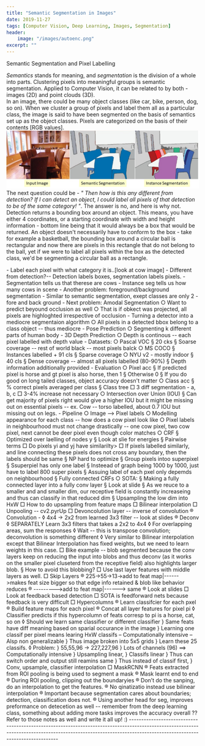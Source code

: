 ```yaml
---
title: "Semantic Segmentation in Images"
date: 2019-11-27
tags: [Computer Vision, Deep Learning, Images, Segmentation]
header:
    image: "/images/autoenc.png"
excerpt: ""
---
```

<div class=text-justify>
Semantic Segmentation and Pixel Labelling

*Semantics* stands for meaning, and *segmentation* is the division of a whole into parts. Clustering pixels into meaningful groups is semantic segmentation. Applied to Computer Vision, it can be related to by both - images (2D) and point clouds (3D).  
In an image, there could be many object classes (like car, bike, person, dog, so on). When we cluster a group of pixels and label them all as a particular class, the image is said to have been segmented on the basis of semantics set up as the object classes. Pixels are categorized on the basis of their contents [RGB values].  
![Figure 1: Semantic Segmentation on an image of cows](../images/semantic_seg_fig1.jpg "Figure 1: Semantic Segmentation on an image of cows")  
The next question could be - *" Then how is this any different from detection? If I can detect an object, I could label all pixels of that detection to be of the same category! "*. The answer is no, and here is why not. Detection returns a bounding box around an object. This means, you have either 4 coordinates, or a starting coordinate with width and height information - bottom line being that it would always be a box that would be returned. An object doesn't necessarily have to conform to the box - take for example a basketball, the bounding box around a circular ball is rectangular and now there are pixels in this rectangle that do not belong to the ball, yet if we were to label all pixels within the box as the detected class, we'd be segmenting a circular ball as a rectangle.  
</div>
- Label each pixel with what category it is..[look at cow image]
- Different from detection?-- Detection labels boxes, segmentation labels pixels.
- Segmentation tells us that therese are cows
- Instance seg tells us how many cows in scene
- Another problem: foreground/background segmentation
- Similar to semantic segmentation, exept classes are only 2 - fore and back ground
- Next problem: Amodal Segmentation
    ○ Want to predict beyound occlusion as well
    ○ That is if obkect was projected, all pixels are highloghted irrespective of occlusion
- Turning a detector into a mediocre segmentaion algorithm
    ○ All pixels in a detected bbox belong to a class object -- thus mediocre
- Pose Prediction
    ○ Segmenting k different parts of human body
- 3D Depth Prediction
    ○ Depth is continous -- each pixel labelled with depth value
- Datasets:
    ○ Pascal VOC
        § 20 cks
        § Soarse coverage -- rest of world black -- most pixels balck
    ○ MS COCO
        § Instances labelled + 91 cls
        § Sparse coverage
    ○ NYU v2 - mostly indoor
        § 40 cls
        § Dense coverage -- almost all pixels labelled (80-90%)
        § Depth information additionally provided 
- Evaluation
    ○ Pixel acc
        § If predicted pixel is horse and gt pixel is also horse, then 1
        § Otherwise 0
        § If you do good on long tailed classes, object accuracy doesn't matter
    ○ Class acc
        § % correct pixels averaged per class
        § Class tree
            □ 3 diff segmentation - a, b, c
            □ 3-4% increase not necessary
    ○ Intersection over Union (IOU)
        § Can get majority of pixels right would give a higher IOU but it might be missing out on essential pixels -- ex. Cow -- torso labelled, about 0.7 IOU but missing out on legs.
- Pipeline
    ○ Image --> Pixel labels
    ○ Modelling appearance for each class -- how does a cow pixel look like
    ○ Pixel labels in neighbourhood must not change drastically -- one cow pixel, two cow pixel, next cannot be deer pixel even though color matches
    ○ CRF
        § Optimized over laelling of nodes y
        § Look at slie for energies
        § Pairwise terms
            □ Do pixels yi and yj have similarilty>
            □ If pixels labelled similarly, and line connecting these pixels does not cross any boundary, then the labels should be same
        § NP hard to optimize
        § Group pixels intoo superpixel
        § Ssuperpiel has only one label
        § Insteead of graph being 1000 by 1000, just have to label 800 super pixels
        § Assuing label of each pxel only depemds on neighbourhood
        § Fully connected CRFs
    ○ SOTA:
        § Making a fully connected layer into a fully conv layer
        § Look at slide
        § As we reuce to a smaller and and smaller dim, our receptive field is constantly increaseing and thus can classify in that reduced dim
        § Upsampling the low dim into HxW
            □ How to do upsampling from feature maps
            □ Bilinear interpolation
            □ Unpooling -- cv2.pyrUp
            □ Devoncolution layer -- inverse of convolution
                ® Convolution - 
                    ◊ 4x4 -> 2x2 from learned 3x3 filter -- look at slides
                ® Deconv
                    ◊ SEPARATELY Learn 3x3 filters that takes a 2x2 to 4x4
                    ◊ For overlapping areas, sum the responses
                    ◊ Wait -- this is transpose convolution; deconvolution is something different
                    ◊ Very similar to Bilinear interpolation except that Bilinear Interpolation has fixed weights, but we need to learn weights in this case.
            □ Bike example -- blob segmented because the conv layers keep on reducing the input into blobs and thus deconv (as it works on the smaller pixel cluseterd from the receptive field) also highlights larger blob.
        § How to avoid this blobbing?
            □ Use last layer features with middle layers as well.
            □ Skip Layers
                ® 225->55->13->add to feat map|------>makes feat size bigger so that edge info retained & blob like behavior reduces
                ®             --------->add to feat map|------> same
                ® Look at slides
            □ Look at feedback based detection
            □ SOTA is feedforward nets because feedback is very difficult
            □ Hypercolumns
                ® Learn classifcier for each pxel
                ® Build feature maps for each pixel
                ® Concat all layer features for pixel pi
                    ◊ Classifier predicts if this hypercolumn of feats corresp to pi is a horse, cat, so on
                    ◊ Should we learn same classifier or different classifier
                        } Same feats have diff meaning based on sparial occurance in the image
                        } Learning one classif per pixel means learing HxW classifs
                            –  Computationally intensive
                            – Alsp non generalizable
                        } Thus image broken into 5x5 grids
                        } Learn these 25 classifs.
                    ◊ Problem:
                        } 55,55,96 -> 227,227,96
                        } Lots of channels (96) ==> Computationally intensive
                        } Upsampling linear,
                        } Classifs linear
                        } Thus can switch order and output still reamins same
                        } Thus instead of classif first,
                        } Conv, upsample, classifier interpolation
            □ MaskRCNN
                ® Feats extracted from ROI pooling is being used to segment a mask
                ® Mask learnt end to end
                ® During ROI pooling, clipping out the boundaryies
                ® Don’t do the sanping, do an interpolation to get the features.
                ® No qinatizatio instead use bilinear interpolation
                ® Important because segmentation cares about boundaries; detection, classification does not.
                ® Using another head for seg, improves preformance on detecetion as well -- remember from the deep learning class, something about adding more tasks improves the accuracy overall ?? Refer to those notes as well and write it all up! :)
-------------------------------------------------------------------------------------------------------------------------------------------------------------------------------------------------------------
    
